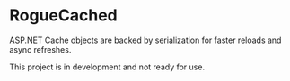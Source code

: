 RogueCached
===========

ASP.NET Cache objects are backed by serialization for faster reloads and async refreshes.


This project is in development and not ready for use.
